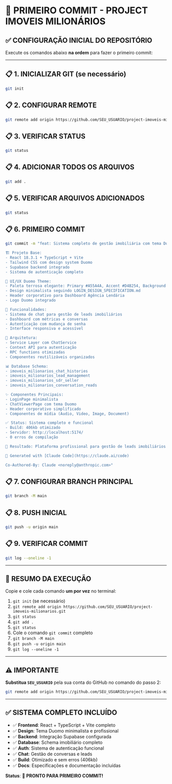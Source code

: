 # 🚀 PRIMEIRO COMMIT - PROJECT IMOVEIS MILIONÁRIOS

## ✅ **CONFIGURAÇÃO INICIAL DO REPOSITÓRIO**

Execute os comandos abaixo **na ordem** para fazer o primeiro commit:

---

## 📋 **1. INICIALIZAR GIT (se necessário)**
```bash
git init
```

## 📋 **2. CONFIGURAR REMOTE**
```bash
git remote add origin https://github.com/SEU_USUARIO/project-imoveis-milionarios.git
```

## 📋 **3. VERIFICAR STATUS**
```bash
git status
```

## 📋 **4. ADICIONAR TODOS OS ARQUIVOS**
```bash
git add .
```

## 📋 **5. VERIFICAR ARQUIVOS ADICIONADOS**
```bash
git status
```

## 📋 **6. PRIMEIRO COMMIT**
```bash
git commit -m "feat: Sistema completo de gestão imobiliária com tema Duomo

🏗️ Projeto Base:
- React 18.3.1 + TypeScript + Vite
- Tailwind CSS com design system Duomo
- Supabase backend integrado
- Sistema de autenticação completo

🎨 UI/UX Duomo Theme:
- Paleta terrosa elegante: Primary #A55A4A, Accent #D4B254, Background #EAE0D5
- Design minimalista seguindo LOGIN_DESIGN_SPECIFICATION.md
- Header corporativo para Dashboard Agência Lendária
- Logo Duomo integrado

📱 Funcionalidades:
- Sistema de chat para gestão de leads imobiliários
- Dashboard com métricas e conversas
- Autenticação com mudança de senha
- Interface responsiva e acessível

🔧 Arquitetura:
- Service Layer com ChatService
- Context API para autenticação
- RPC functions otimizadas
- Componentes reutilizáveis organizados

📊 Database Schema:
- imoveis_milionarios_chat_histories
- imoveis_milionarios_lead_management  
- imoveis_milionarios_sdr_seller
- imoveis_milionarios_conversation_reads

✨ Componentes Principais:
- LoginPage minimalista
- ChatViewerPage com tema Duomo
- Header corporativo simplificado
- Componentes de mídia (Audio, Video, Image, Document)

✅ Status: Sistema completo e funcional
- Build: 406kb otimizado
- Servidor: http://localhost:5174/
- 0 erros de compilação

🎯 Resultado: Plataforma profissional para gestão de leads imobiliários de luxo com identidade visual Duomo elegante e minimalista.

🤖 Generated with [Claude Code](https://claude.ai/code)

Co-Authored-By: Claude <noreply@anthropic.com>"
```

## 📋 **7. CONFIGURAR BRANCH PRINCIPAL**
```bash
git branch -M main
```

## 📋 **8. PUSH INICIAL**
```bash
git push -u origin main
```

## 📋 **9. VERIFICAR COMMIT**
```bash
git log --oneline -1
```

---

## 🎯 **RESUMO DA EXECUÇÃO**

Copie e cole cada comando **um por vez** no terminal:

1. `git init` (se necessário)
2. `git remote add origin https://github.com/SEU_USUARIO/project-imoveis-milionarios.git`
3. `git status`
4. `git add .`
5. `git status`
6. Cole o comando `git commit` completo
7. `git branch -M main`
8. `git push -u origin main`
9. `git log --oneline -1`

---

## ⚠️ **IMPORTANTE**

**Substitua `SEU_USUARIO`** pela sua conta do GitHub no comando do passo 2:
```bash
git remote add origin https://github.com/SEU_USUARIO/project-imoveis-milionarios.git
```

---

## ✅ **SISTEMA COMPLETO INCLUÍDO**

- ✅ **Frontend**: React + TypeScript + Vite completo
- ✅ **Design**: Tema Duomo minimalista e profissional
- ✅ **Backend**: Integração Supabase configurada
- ✅ **Database**: Schema imobiliário completo
- ✅ **Auth**: Sistema de autenticação funcional
- ✅ **Chat**: Gestão de conversas e leads
- ✅ **Build**: Otimizado e sem erros (406kb)
- ✅ **Docs**: Especificações e documentação incluídas

**Status**: 🎉 **PRONTO PARA PRIMEIRO COMMIT!**